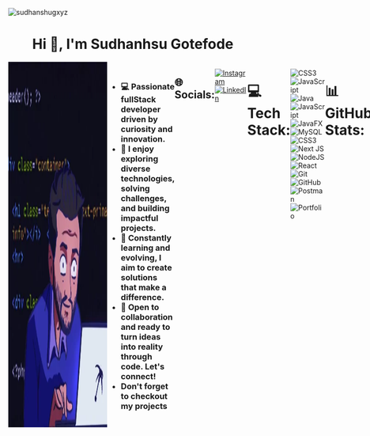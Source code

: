 <p align="left"> <img src="https://komarev.com/ghpvc/?username=sudhanshugxyz&label=Profile%20views&color=0e75b6&style=flat" alt="sudhanshugxyz" /> </p>
<h1 align="center">Hi 👋, I'm Sudhanhsu Gotefode</h1>

<div style="display: flex;">
         <img align="right" alt="Coding" width="200" src="src/gift.webp">
        <h3 align="left">
             <ul>    
            <li>💻 Passionate fullStack developer driven by curiosity and innovation.</li>
            <li>🚀 I enjoy exploring diverse technologies, solving challenges, and building impactful projects.</li>
            <li>🌟 Constantly learning and evolving, I aim to create solutions that make a difference.</li>
            <li>🤝 Open to collaboration and ready to turn ideas into reality through code. Let's connect!</li>
            <li>Don't forget to checkout my projects</li>
             </ul> 
        </h3>
       



---
## 🌐 Socials:
[![Instagram](https://img.shields.io/badge/Instagram-%23E4405F.svg?logo=Instagram&logoColor=white)](https://instagram.com/Sudhanshu.a.g) [![LinkedIn](https://img.shields.io/badge/LinkedIn-%230077B5.svg?logo=linkedin&logoColor=white)](https://linkedin.com/in/sagln) 

---


# 💻 Tech Stack:
![CSS3](https://img.shields.io/badge/css3-%231572B6.svg?style=for-the-badge&logo=css3&logoColor=white) ![JavaScript](https://img.shields.io/badge/javascript-%23323330.svg?style=for-the-badge&logo=javascript&logoColor=%23F7DF1E) ![Java](https://img.shields.io/badge/java-%23ED8B00.svg?style=for-the-badge&logo=openjdk&logoColor=white) ![JavaScript](https://img.shields.io/badge/javascript-%23323330.svg?style=for-the-badge&logo=javascript&logoColor=%23F7DF1E) ![JavaFX](https://img.shields.io/badge/javafx-%23FF0000.svg?style=for-the-badge&logo=javafx&logoColor=white) ![MySQL](https://img.shields.io/badge/mysql-4479A1.svg?style=for-the-badge&logo=mysql&logoColor=white) ![CSS3](https://img.shields.io/badge/css3-%231572B6.svg?style=for-the-badge&logo=css3&logoColor=white) ![Next JS](https://img.shields.io/badge/Next-black?style=for-the-badge&logo=next.js&logoColor=white) ![NodeJS](https://img.shields.io/badge/node.js-6DA55F?style=for-the-badge&logo=node.js&logoColor=white) ![React](https://img.shields.io/badge/react-%2320232a.svg?style=for-the-badge&logo=react&logoColor=%2361DAFB) ![Git](https://img.shields.io/badge/git-%23F05033.svg?style=for-the-badge&logo=git&logoColor=white) ![GitHub](https://img.shields.io/badge/github-%23121011.svg?style=for-the-badge&logo=github&logoColor=white) ![Postman](https://img.shields.io/badge/Postman-FF6C37?style=for-the-badge&logo=postman&logoColor=white) ![Portfolio](https://img.shields.io/badge/Portfolio-%23000000.svg?style=for-the-badge&logo=firefox&logoColor=#FF7139)

---

# 📊 GitHub Stats:
![](https://github-readme-stats.vercel.app/api?username=SudhanshuGxYZ&theme=dark&hide_border=false&include_all_commits=true&count_private=true)<br/>
![](https://github-readme-streak-stats.herokuapp.com/?user=SudhanshuGxYZ&theme=dark&hide_border=false)<br/>
![](https://github-readme-stats.vercel.app/api/top-langs/?username=SudhanshuGxYZ&theme=dark&hide_border=false&include_all_commits=true&count_private=true&layout=compact)

---


### ✍️ Random Dev Quote
![](https://quotes-github-readme.vercel.app/api?type=horizontal&theme=dark)



[![](https://visitcount.itsvg.in/api?id=SudhanshuGxYZ&icon=10&color=9)](https://visitcount.itsvg.in)
